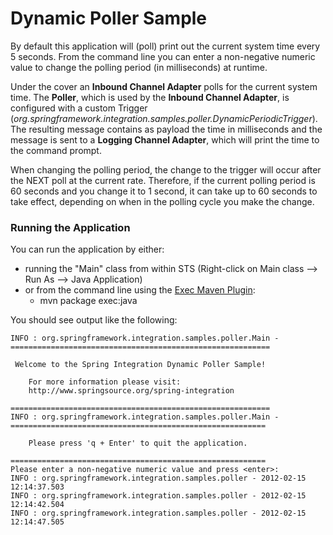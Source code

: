 Dynamic Poller Sample
=====================

By default this application will (poll) print out the current system time every 5 seconds. From the command line you can enter a non-negative numeric value to change the polling period (in milliseconds) at runtime. 

Under the cover an **Inbound Channel Adapter** polls for the current system time. The **Poller**, which is used by the **Inbound Channel Adapter**, is configured with a custom Trigger (*org.springframework.integration.samples.poller.DynamicPeriodicTrigger*). The resulting message contains as payload the time in milliseconds and the message is sent to a **Logging Channel Adapter**, which will print the time to the command prompt.

When changing the polling period, the change to the trigger will occur after the NEXT poll at the current rate. Therefore, if the current polling period is 60 seconds and you change it to 1 second, it can take up to 60 seconds to take effect, depending on when in the polling cycle you make the change.

### Running the Application

You can run the application by either:

* running the "Main" class from within STS (Right-click on Main class --> Run As --> Java Application)
* or from the command line using the [Exec Maven Plugin](http://mojo.codehaus.org/exec-maven-plugin/):
    - mvn package exec:java

You should see output like the following:

	INFO : org.springframework.integration.samples.poller.Main - 
	==========================================================
                                                          
	 Welcome to the Spring Integration Dynamic Poller Sample! 
                                                          
	    For more information please visit:                    
	    http://www.springsource.org/spring-integration        
                                                          
	==========================================================
	INFO : org.springframework.integration.samples.poller.Main - 
	=========================================================
                                                         
	    Please press 'q + Enter' to quit the application.    
                                                         
	=========================================================
	Please enter a non-negative numeric value and press <enter>:
	INFO : org.springframework.integration.samples.poller - 2012-02-15 12:14:37.503
	INFO : org.springframework.integration.samples.poller - 2012-02-15 12:14:42.504
	INFO : org.springframework.integration.samples.poller - 2012-02-15 12:14:47.505


